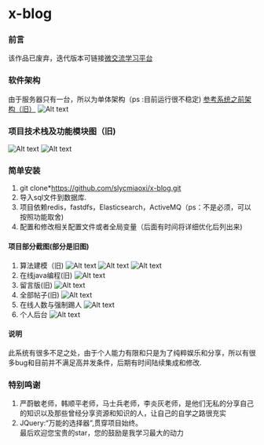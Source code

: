 # x-blog
### 前言
该作品已废弃，迭代版本可链接[微交流学习平台](http://180.76.39.229/article/detail/d67937e8d68846b39990904dc98f633f)


### 软件架构
由于服务器只有一台，所以为单体架构（ps :目前运行很不稳定)
[参考系统之前架构（旧）](https://slycmiaoxi.github.io/2018/03/10/sys_1/#more)
![Alt text](/img/1.png)

### 项目技术栈及功能模块图（旧)
![Alt text](/img/2.png)
![Alt text](/img/1.jpg)

### 简单安装
1.  git clone*https://github.com/slycmiaoxi/x-blog.git <br/>
2.  导入sql文件到数据库.<br/>
3.  项目依赖redis，fastdfs，Elasticsearch，ActiveMQ（ps：不是必须，可以按照功能取舍)<br/>
4.  配置和修改相关配置文件或者全局变量（后面有时间将详细优化后列出来)

#### 项目部分截图(部分是旧图)
1.  算法建模（旧)
![Alt text](/img/3.jpg)
![Alt text](/img/4.jpg)
![Alt text](/img/5.jpg)
2.  在线java编程(旧)
![Alt text](/img/6.jpg)
3.  留言版(旧)
![Alt text](/img/9.jpg)
4.  全部帖子(旧)
![Alt text](/img/10.jpg)
5.  在线人数与强制踢人
![Alt text](/img/20.jpg)
6.  个人后台
![Alt text](/img/19.jpg)

#### 说明
此系统有很多不足之处，由于个人能力有限和只是为了纯粹娱乐和分享，所以有很多bug和目前并不满足高并发条件，后期有时间陆续集成和修改.

### 特别鸣谢
1.  严蔚敏老师，韩顺平老师，马士兵老师，李炎灰老师，是他们无私的分享自己的知识以及那些曾经分享资源和知识的人，让自己的自学之路很充实
2.  JQuery:“万能的选择器”,贯穿项目始终。<br/>
最后欢迎您宝贵的star，您的鼓励是我学习最大的动力

